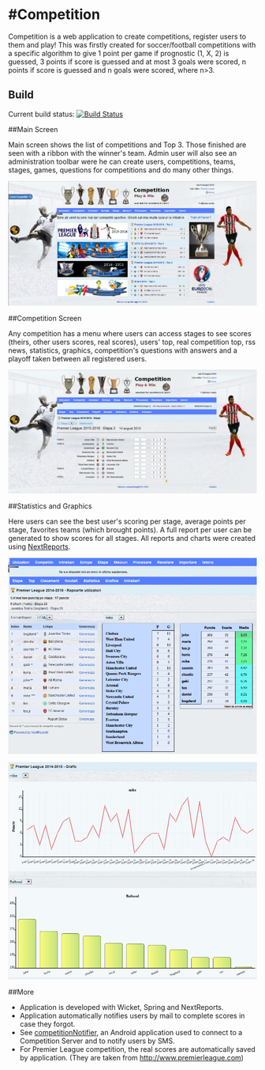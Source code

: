 #Competition
===============

Competition is a web application to create competitions, register users to them and play! This was firstly created for soccer/football competitions with a specific algorithm to give 1 point per game if prognostic (1, X, 2) is guessed, 3 points if score is guessed and at most 3 goals were scored, n points if score is guessed and n goals were scored, where n>3.

## Build

Current build status: [![Build Status](https://travis-ci.org/dpmihai/competition.png?branch=master)](https://travis-ci.org/dpmihai/competition)

##Main Screen

Main screen shows the list of competitions and Top 3. Those finished are seen with a ribbon with the winner's team. Admin user will also see an administration toolbar were he can create users, competitions, teams, stages, games, questions for competitions and do many other things.

![](/docs/screenshots/comp1.png)

##Competition Screen

Any competition has a menu where users can access stages to see scores (theirs, other users scores, real scores), users' top, real competition top, rss news, statistics, graphics, competition's questions with answers and a playoff taken between all registered users.

![](/docs/screenshots/comp2.png)

##Statistics and Graphics

Here users can see the best user's scoring per stage, average points per stage, favorites teams (which brought points). A full report per user can be generated to show scores for all stages. All reports and charts were created using [NextReports](http://www.next-reports.com/).

![](/docs/screenshots/comp3.png)

![](/docs/screenshots/comp4.png)

##More

* Application is developed with Wicket, Spring and NextReports.
* Application automatically notifies users by mail to complete scores in case they forgot.
* See [competitionNotifier](https://github.com/dpmihai/competitionNotifier), an Android application used to connect to a Competition Server and to notify users by SMS.
* For Premier League competition, the real scores are automatically saved by application. (They are taken from http://www.premierleague.com)

